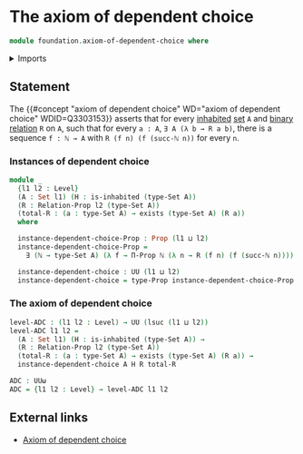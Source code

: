 # The axiom of dependent choice

```agda
module foundation.axiom-of-dependent-choice where
```

<details><summary>Imports</summary>

```agda
open import elementary-number-theory.natural-numbers

open import foundation.binary-relations
open import foundation.existential-quantification
open import foundation.inhabited-types
open import foundation.propositions
open import foundation.sets
open import foundation.universe-levels
```

</details>

## Statement

The
{{#concept "axiom of dependent choice" WD="axiom of dependent choice" WDID=Q3303153}}
asserts that for every [inhabited](foundation.inhabited-types.md)
[set](foundation.sets.md) `A` and
[binary relation](foundation.binary-relations.md) `R` on `A`, such that for
every `a : A`, `∃ A (λ b → R a b)`, there is a sequence `f : ℕ → A` with
`R (f n) (f (succ-ℕ n))` for every `n`.

### Instances of dependent choice

```agda
module _
  {l1 l2 : Level}
  (A : Set l1) (H : is-inhabited (type-Set A))
  (R : Relation-Prop l2 (type-Set A))
  (total-R : (a : type-Set A) → exists (type-Set A) (R a))
  where

  instance-dependent-choice-Prop : Prop (l1 ⊔ l2)
  instance-dependent-choice-Prop =
    ∃ (ℕ → type-Set A) (λ f → Π-Prop ℕ (λ n → R (f n) (f (succ-ℕ n))))

  instance-dependent-choice : UU (l1 ⊔ l2)
  instance-dependent-choice = type-Prop instance-dependent-choice-Prop
```

### The axiom of dependent choice

```agda
level-ADC : (l1 l2 : Level) → UU (lsuc (l1 ⊔ l2))
level-ADC l1 l2 =
  (A : Set l1) (H : is-inhabited (type-Set A)) →
  (R : Relation-Prop l2 (type-Set A))
  (total-R : (a : type-Set A) → exists (type-Set A) (R a)) →
  instance-dependent-choice A H R total-R

ADC : UUω
ADC = {l1 l2 : Level} → level-ADC l1 l2
```

## External links

- [Axiom of dependent choice](https://en.wikipedia.org/wiki/Axiom_of_dependent_choice)
